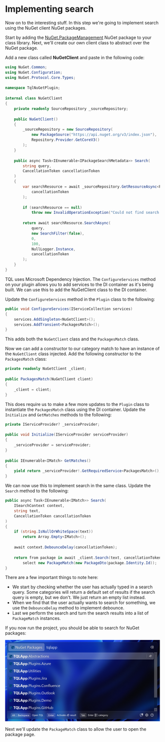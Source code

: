 # Implementing search

Now on to the interesting stuff. In this step we're going to implement search using the NuGet client NuGet packages.

Start by adding the [NuGet.PackageManagement](https://www.nuget.org/packages/NuGet.PackageManagement) NuGet package to your class library. Next, we'll create our own client class to abstract over the NuGet package.

Add a new class called **NuGetClient** and paste in the following code:

```cs
using NuGet.Common;
using NuGet.Configuration;
using NuGet.Protocol.Core.Types;

namespace TqlNuGetPlugin;

internal class NuGetClient
{
    private readonly SourceRepository _sourceRepository;

    public NuGetClient()
    {
        _sourceRepository = new SourceRepository(
            new PackageSource("https://api.nuget.org/v3/index.json"),
            Repository.Provider.GetCoreV3()
        );
    }

    public async Task<IEnumerable<IPackageSearchMetadata>> Search(
        string query,
        CancellationToken cancellationToken
    )
    {
        var searchResource = await _sourceRepository.GetResourceAsync<PackageSearchResource>(
            cancellationToken
        );

        if (searchResource == null)
            throw new InvalidOperationException("Could not find search resource");

        return await searchResource.SearchAsync(
            query,
            new SearchFilter(false),
            0,
            100,
            NullLogger.Instance,
            cancellationToken
        );
    }
}
```

TQL uses Microsoft Dependency Injection. The `ConfigureServices` method on your plugin allows you to add services to the DI container as it's being built. We can use this to add the NuGetClient class to the DI container.

Update the `ConfigureServices` method in the `Plugin` class to the following:

```cs
public void ConfigureServices(IServiceCollection services)
{
    services.AddSingleton<NuGetClient>();
    services.AddTransient<PackagesMatch>();
}
```

This adds both the `NuGetClient` class and the `PackagesMatch` class.

Now we can add a constructor to our category match to have an instance of the `NuGetClient` class injected. Add the following constructor to the `PackagesMatch` class:

```cs
private readonly NuGetClient _client;

public PackagesMatch(NuGetClient client)
{
    _client = client;
}
```

This does require us to make a few more updates to the `Plugin` class to instantiate the `PackagesMatch` class using the DI container. Update the `Initialize` and `GetMatches` methods to the following:

```cs
private IServiceProvider? _serviceProvider;

public void Initialize(IServiceProvider serviceProvider)
{
    _serviceProvider = serviceProvider;
}

public IEnumerable<IMatch> GetMatches()
{
    yield return _serviceProvider!.GetRequiredService<PackagesMatch>();
}
```

We can now use this to implement search in the same class. Update the `Search` method to the following:

```cs
public async Task<IEnumerable<IMatch>> Search(
    ISearchContext context,
    string text,
    CancellationToken cancellationToken
)
{
    if (string.IsNullOrWhiteSpace(text))
        return Array.Empty<IMatch>();

    await context.DebounceDelay(cancellationToken);

    return from package in await _client.Search(text, cancellationToken)
        select new PackageMatch(new PackageDto(package.Identity.Id));
}
```

There are a few important things to note here:

- We start by checking whether the user has actually typed in a search query. Some categories will return a default set of results if the search query is empty, but we don't. We just return an empty list instead.
- When we find that the user actually wants to search for something, we use the `DebounceDelay` method to implement debounce.
- Last we perform the search and turn the search results into a list of `PackageMatch` instances.

If you now run the project, you should be able to search for NuGet packages:

![](../Images/Search-results.png)

Next we'll update the `PackageMatch` class to allow the user to open the package page.
